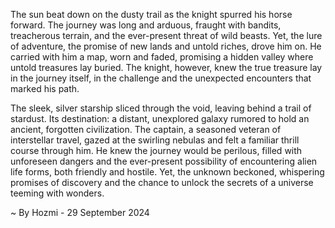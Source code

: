 
The sun beat down on the dusty trail as the knight spurred his horse forward. The journey was long and arduous, fraught with bandits, treacherous terrain, and the ever-present threat of wild beasts. Yet, the lure of adventure, the promise of new lands and untold riches, drove him on. He carried with him a map, worn and faded, promising a hidden valley where untold treasures lay buried. The knight, however, knew the true treasure lay in the journey itself, in the challenge and the unexpected encounters that marked his path.

The sleek, silver starship sliced through the void, leaving behind a trail of stardust. Its destination: a distant, unexplored galaxy rumored to hold an ancient, forgotten civilization. The captain, a seasoned veteran of interstellar travel, gazed at the swirling nebulas and felt a familiar thrill course through him. He knew the journey would be perilous, filled with unforeseen dangers and the ever-present possibility of encountering alien life forms, both friendly and hostile. Yet, the unknown beckoned, whispering promises of discovery and the chance to unlock the secrets of a universe teeming with wonders. 

~ By Hozmi - 29 September 2024

